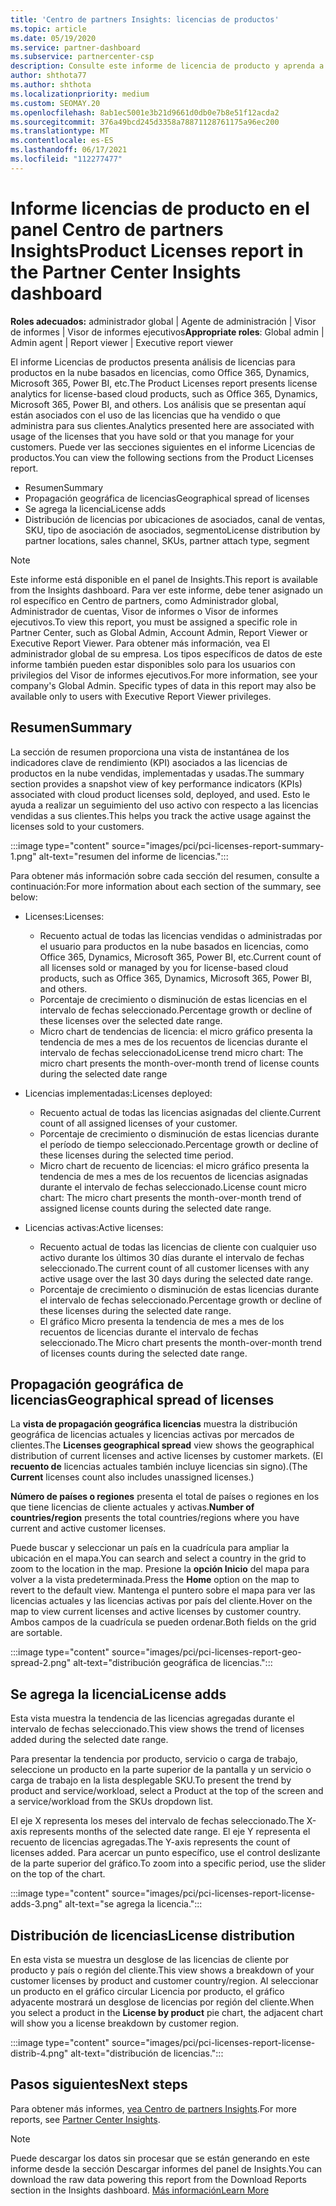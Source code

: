 ```yaml
---
title: 'Centro de partners Insights: licencias de productos'
ms.topic: article
ms.date: 05/19/2020
ms.service: partner-dashboard
ms.subservice: partnercenter-csp
description: Consulte este informe de licencia de producto y aprenda a mejorar con los productos en la nube basados en licencias que vende o administra para sus clientes.
author: shthota77
ms.author: shthota
ms.localizationpriority: medium
ms.custom: SEOMAY.20
ms.openlocfilehash: 8ab1ec5001e3b21d9661d0db0e7b8e51f12acda2
ms.sourcegitcommit: 376a49bcd245d3358a78871128761175a96ec200
ms.translationtype: MT
ms.contentlocale: es-ES
ms.lasthandoff: 06/17/2021
ms.locfileid: "112277477"
---
```

# <a name="product-licenses-report-in-the-partner-center-insights-dashboard"></a><span data-ttu-id="03917-103">Informe licencias de producto en el panel Centro de partners Insights</span><span class="sxs-lookup"><span data-stu-id="03917-103">Product Licenses report in the Partner Center Insights dashboard</span></span>

<span data-ttu-id="03917-104">**Roles adecuados:** administrador global | Agente de administración | Visor de informes | Visor de informes ejecutivos</span><span class="sxs-lookup"><span data-stu-id="03917-104">**Appropriate roles**: Global admin | Admin agent | Report viewer | Executive report viewer</span></span>

<span data-ttu-id="03917-105">El informe Licencias de productos presenta análisis de licencias para productos en la nube basados en licencias, como Office 365, Dynamics, Microsoft 365, Power BI, etc.</span><span class="sxs-lookup"><span data-stu-id="03917-105">The Product Licenses report presents license analytics for license-based cloud products, such as Office 365, Dynamics, Microsoft 365, Power BI, and others.</span></span> <span data-ttu-id="03917-106">Los análisis que se presentan aquí están asociados con el uso de las licencias que ha vendido o que administra para sus clientes.</span><span class="sxs-lookup"><span data-stu-id="03917-106">Analytics presented here are associated with usage of the licenses that you have sold or that you manage for your customers.</span></span> <span data-ttu-id="03917-107">Puede ver las secciones siguientes en el informe Licencias de productos.</span><span class="sxs-lookup"><span data-stu-id="03917-107">You can view the following sections from the Product Licenses report.</span></span>

- <span data-ttu-id="03917-108">Resumen</span><span class="sxs-lookup"><span data-stu-id="03917-108">Summary</span></span>
- <span data-ttu-id="03917-109">Propagación geográfica de licencias</span><span class="sxs-lookup"><span data-stu-id="03917-109">Geographical spread of licenses</span></span>
- <span data-ttu-id="03917-110">Se agrega la licencia</span><span class="sxs-lookup"><span data-stu-id="03917-110">License adds</span></span>
- <span data-ttu-id="03917-111">Distribución de licencias por ubicaciones de asociados, canal de ventas, SKU, tipo de asociación de asociados, segmento</span><span class="sxs-lookup"><span data-stu-id="03917-111">License distribution by partner locations, sales channel, SKUs, partner attach type, segment</span></span>

 > [!NOTE]
 > <span data-ttu-id="03917-112">Este informe está disponible en el panel de Insights.</span><span class="sxs-lookup"><span data-stu-id="03917-112">This report is available from the Insights dashboard.</span></span> <span data-ttu-id="03917-113">Para ver este informe, debe tener asignado un rol específico en Centro de partners, como Administrador global, Administrador de cuentas, Visor de informes o Visor de informes ejecutivos.</span><span class="sxs-lookup"><span data-stu-id="03917-113">To view this report, you must be assigned a specific role in Partner Center, such as Global Admin, Account Admin, Report Viewer or Executive Report Viewer.</span></span> <span data-ttu-id="03917-114">Para obtener más información, vea El administrador global de su empresa. Los tipos específicos de datos de este informe también pueden estar disponibles solo para los usuarios con privilegios del Visor de informes ejecutivos.</span><span class="sxs-lookup"><span data-stu-id="03917-114">For more information, see your company's Global Admin. Specific types of data in this report may also be available only to users with Executive Report Viewer privileges.</span></span>

## <a name="summary"></a><span data-ttu-id="03917-115">Resumen</span><span class="sxs-lookup"><span data-stu-id="03917-115">Summary</span></span>

<span data-ttu-id="03917-116">La sección de resumen proporciona una vista de instantánea de los indicadores clave de rendimiento (KPI) asociados a las licencias de productos en la nube vendidas, implementadas y usadas.</span><span class="sxs-lookup"><span data-stu-id="03917-116">The summary section provides a snapshot view of key performance indicators (KPIs) associated with cloud product licenses sold, deployed, and used.</span></span> <span data-ttu-id="03917-117">Esto le ayuda a realizar un seguimiento del uso activo con respecto a las licencias vendidas a sus clientes.</span><span class="sxs-lookup"><span data-stu-id="03917-117">This helps you track the active usage against the licenses sold to your customers.</span></span>

:::image type="content" source="images/pci/pci-licenses-report-summary-1.png" alt-text="resumen del informe de licencias.":::

<span data-ttu-id="03917-119">Para obtener más información sobre cada sección del resumen, consulte a continuación:</span><span class="sxs-lookup"><span data-stu-id="03917-119">For more information about each section of the summary, see below:</span></span>

- <span data-ttu-id="03917-120">Licenses:</span><span class="sxs-lookup"><span data-stu-id="03917-120">Licenses:</span></span> 
  - <span data-ttu-id="03917-121">Recuento actual de todas las licencias vendidas o administradas por el usuario para productos en la nube basados en licencias, como Office 365, Dynamics, Microsoft 365, Power BI, etc.</span><span class="sxs-lookup"><span data-stu-id="03917-121">Current count of all licenses sold or managed by you for license-based cloud products, such as Office 365, Dynamics, Microsoft 365, Power BI, and others.</span></span>
  - <span data-ttu-id="03917-122">Porcentaje de crecimiento o disminución de estas licencias en el intervalo de fechas seleccionado.</span><span class="sxs-lookup"><span data-stu-id="03917-122">Percentage growth or decline of these licenses over the selected date range.</span></span>
  - <span data-ttu-id="03917-123">Micro chart de tendencias de licencia: el micro gráfico presenta la tendencia de mes a mes de los recuentos de licencias durante el intervalo de fechas seleccionado</span><span class="sxs-lookup"><span data-stu-id="03917-123">License trend micro chart: The micro chart presents the month-over-month trend of license counts during the selected date range</span></span>

- <span data-ttu-id="03917-124">Licencias implementadas:</span><span class="sxs-lookup"><span data-stu-id="03917-124">Licenses deployed:</span></span>
  - <span data-ttu-id="03917-125">Recuento actual de todas las licencias asignadas del cliente.</span><span class="sxs-lookup"><span data-stu-id="03917-125">Current count of all assigned licenses of your customer.</span></span>
  - <span data-ttu-id="03917-126">Porcentaje de crecimiento o disminución de estas licencias durante el período de tiempo seleccionado.</span><span class="sxs-lookup"><span data-stu-id="03917-126">Percentage growth or decline of these licenses during the selected time period.</span></span>
  - <span data-ttu-id="03917-127">Micro chart de recuento de licencias: el micro gráfico presenta la tendencia de mes a mes de los recuentos de licencias asignadas durante el intervalo de fechas seleccionado.</span><span class="sxs-lookup"><span data-stu-id="03917-127">License count micro chart: The micro chart presents the month-over-month trend of assigned license counts during the selected date range.</span></span>

- <span data-ttu-id="03917-128">Licencias activas:</span><span class="sxs-lookup"><span data-stu-id="03917-128">Active licenses:</span></span> 
  - <span data-ttu-id="03917-129">Recuento actual de todas las licencias de cliente con cualquier uso activo durante los últimos 30 días durante el intervalo de fechas seleccionado.</span><span class="sxs-lookup"><span data-stu-id="03917-129">The current count of all customer licenses with any active usage over the last 30 days during the selected date range.</span></span>
  - <span data-ttu-id="03917-130">Porcentaje de crecimiento o disminución de estas licencias durante el intervalo de fechas seleccionado.</span><span class="sxs-lookup"><span data-stu-id="03917-130">Percentage growth or decline of these licenses during the selected date range.</span></span>
  - <span data-ttu-id="03917-131">El gráfico Micro presenta la tendencia de mes a mes de los recuentos de licencias durante el intervalo de fechas seleccionado.</span><span class="sxs-lookup"><span data-stu-id="03917-131">The Micro chart presents the month-over-month trend of licenses counts during the selected date range.</span></span>

## <a name="geographical-spread-of-licenses"></a><span data-ttu-id="03917-132">Propagación geográfica de licencias</span><span class="sxs-lookup"><span data-stu-id="03917-132">Geographical spread of licenses</span></span>

<span data-ttu-id="03917-133">La **vista de propagación geográfica licencias** muestra la distribución geográfica de licencias actuales y licencias activas por mercados de clientes.</span><span class="sxs-lookup"><span data-stu-id="03917-133">The **Licenses geographical spread** view shows the geographical distribution of current licenses and active licenses by customer markets.</span></span> <span data-ttu-id="03917-134">(El **recuento de** licencias actuales también incluye licencias sin signo).</span><span class="sxs-lookup"><span data-stu-id="03917-134">(The **Current** licenses count also includes unassigned licenses.)</span></span>

<span data-ttu-id="03917-135">**Número de países o regiones** presenta el total de países o regiones en los que tiene licencias de cliente actuales y activas.</span><span class="sxs-lookup"><span data-stu-id="03917-135">**Number of countries/region** presents the total countries/regions where you have current and active customer licenses.</span></span>

<span data-ttu-id="03917-136">Puede buscar y seleccionar un país en la cuadrícula para ampliar la ubicación en el mapa.</span><span class="sxs-lookup"><span data-stu-id="03917-136">You can search and select a country in the grid to zoom to the location in the map.</span></span> <span data-ttu-id="03917-137">Presione la **opción Inicio** del mapa para volver a la vista predeterminada.</span><span class="sxs-lookup"><span data-stu-id="03917-137">Press the **Home** option on the map to revert to the default view.</span></span> <span data-ttu-id="03917-138">Mantenga el puntero sobre el mapa para ver las licencias actuales y las licencias activas por país del cliente.</span><span class="sxs-lookup"><span data-stu-id="03917-138">Hover on the map to view current licenses and active licenses by customer country.</span></span> <span data-ttu-id="03917-139">Ambos campos de la cuadrícula se pueden ordenar.</span><span class="sxs-lookup"><span data-stu-id="03917-139">Both fields on the grid are sortable.</span></span>

:::image type="content" source="images/pci/pci-licenses-report-geo-spread-2.png" alt-text="distribución geográfica de licencias.":::

## <a name="license-adds"></a><span data-ttu-id="03917-141">Se agrega la licencia</span><span class="sxs-lookup"><span data-stu-id="03917-141">License adds</span></span>

<span data-ttu-id="03917-142">Esta vista muestra la tendencia de las licencias agregadas durante el intervalo de fechas seleccionado.</span><span class="sxs-lookup"><span data-stu-id="03917-142">This view shows the trend of licenses added during the selected date range.</span></span> 

<span data-ttu-id="03917-143">Para presentar la tendencia por producto, servicio o carga de trabajo, seleccione un producto en la parte superior de la pantalla y un servicio o carga de trabajo en la lista desplegable SKU.</span><span class="sxs-lookup"><span data-stu-id="03917-143">To present the trend by product and service/workload, select a Product at the top of the screen and a service/workload from the SKUs dropdown list.</span></span>

<span data-ttu-id="03917-144">El eje X representa los meses del intervalo de fechas seleccionado.</span><span class="sxs-lookup"><span data-stu-id="03917-144">The X-axis represents months of the selected date range.</span></span> <span data-ttu-id="03917-145">El eje Y representa el recuento de licencias agregadas.</span><span class="sxs-lookup"><span data-stu-id="03917-145">The Y-axis represents the count of licenses added.</span></span> <span data-ttu-id="03917-146">Para acercar un punto específico, use el control deslizante de la parte superior del gráfico.</span><span class="sxs-lookup"><span data-stu-id="03917-146">To zoom into a specific period, use the slider on the top of the chart.</span></span>

:::image type="content" source="images/pci/pci-licenses-report-license-adds-3.png" alt-text="se agrega la licencia.":::

## <a name="license-distribution"></a><span data-ttu-id="03917-148">Distribución de licencias</span><span class="sxs-lookup"><span data-stu-id="03917-148">License distribution</span></span>

<span data-ttu-id="03917-149">En esta vista se muestra un desglose de las licencias de cliente por producto y país o región del cliente.</span><span class="sxs-lookup"><span data-stu-id="03917-149">This view shows a breakdown of your customer licenses by product and customer country/region.</span></span> <span data-ttu-id="03917-150">Al seleccionar un producto  en el gráfico circular Licencia por producto, el gráfico adyacente mostrará un desglose de licencias por región del cliente.</span><span class="sxs-lookup"><span data-stu-id="03917-150">When you select a product in the **License by product** pie chart, the adjacent chart will show you a license breakdown by customer region.</span></span>

:::image type="content" source="images/pci/pci-licenses-report-license-distrib-4.png" alt-text="distribución de licencias.":::

## <a name="next-steps"></a><span data-ttu-id="03917-152">Pasos siguientes</span><span class="sxs-lookup"><span data-stu-id="03917-152">Next steps</span></span>

<span data-ttu-id="03917-153">Para obtener más informes, [vea Centro de partners Insights](partner-center-insights.md).</span><span class="sxs-lookup"><span data-stu-id="03917-153">For more reports, see [Partner Center Insights](partner-center-insights.md).</span></span>

>[!NOTE] 
> <span data-ttu-id="03917-154">Puede descargar los datos sin procesar que se están generando en este informe desde la sección Descargar informes del panel de Insights.</span><span class="sxs-lookup"><span data-stu-id="03917-154">You can download the raw data powering this report from the Download Reports section in the Insights dashboard.</span></span> [<span data-ttu-id="03917-155">Más información</span><span class="sxs-lookup"><span data-stu-id="03917-155">Learn More</span></span>](pci-download-reports.md)
